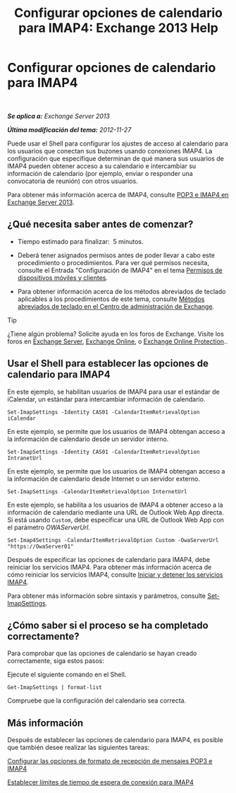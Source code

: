 ﻿---
title: 'Configurar opciones de calendario para IMAP4: Exchange 2013 Help'
TOCTitle: Configurar opciones de calendario para IMAP4
ms:assetid: 6679c8b2-3f0f-449a-a17c-a7b30001538c
ms:mtpsurl: https://technet.microsoft.com/es-es/library/Aa998606(v=EXCHG.150)
ms:contentKeyID: 50556804
ms.date: 04/23/2018
mtps_version: v=EXCHG.150
ms.translationtype: HT
---

# Configurar opciones de calendario para IMAP4

 

_**Se aplica a:** Exchange Server 2013_

_**Última modificación del tema:** 2012-11-27_

Puede usar el Shell para configurar los ajustes de acceso al calendario para los usuarios que conectan sus buzones usando conexiones IMAP4. La configuración que especifique determinan de qué manera sus usuarios de IMAP4 pueden obtener acceso a su calendario e intercambiar su información de calendario (por ejemplo, enviar o responder una convocatoria de reunión) con otros usuarios.

Para obtener más información acerca de IMAP4, consulte [POP3 e IMAP4 en Exchange Server 2013](pop3-and-imap4-in-exchange-server-2013-exchange-2013-help.md).

## ¿Qué necesita saber antes de comenzar?

  - Tiempo estimado para finalizar:  5 minutos.

  - Deberá tener asignados permisos antes de poder llevar a cabo este procedimiento o procedimientos. Para ver qué permisos necesita, consulte el Entrada "Configuración de IMAP4" en el tema [Permisos de dispositivos móviles y clientes](clients-and-mobile-devices-permissions-exchange-2013-help.md).

  - Para obtener información acerca de los métodos abreviados de teclado aplicables a los procedimientos de este tema, consulte [Métodos abreviados de teclado en el Centro de administración de Exchange](keyboard-shortcuts-in-the-exchange-admin-center-exchange-online-protection-help.md).


> [!TIP]
> ¿Tiene algún problema? Solicite ayuda en los foros de Exchange. Visite los foros en <A href="https://go.microsoft.com/fwlink/p/?linkid=60612">Exchange Server</A>, <A href="https://go.microsoft.com/fwlink/p/?linkid=267542">Exchange Online</A>, o <A href="https://go.microsoft.com/fwlink/p/?linkid=285351">Exchange Online Protection</A>..



## Usar el Shell para establecer las opciones de calendario para IMAP4

En este ejemplo, se habilitan usuarios de IMAP4 para usar el estándar de iCalendar, un estándar para intercambiar información de calendario.

    Set-ImapSettings -Identity CAS01 -CalendarItemRetrievalOption iCalendar

En este ejemplo, se permite que los usuarios de IMAP4 obtengan acceso a la información de calendario desde un servidor interno.

    Set-ImapSettings -Identity CAS01 -CalendarItemRetrievalOption IntranetUrl 

En este ejemplo, se permite que los usuarios de IMAP4 obtengan acceso a la información de calendario desde Internet o un servidor externo.

    Set-ImapSettings -CalendarItemRetrievalOption InternetUrl

En este ejemplo, se habilita a los usuarios de IMAP4 a obtener acceso a la información de calendario mediante una URL de Outlook Web App directa. Si está usando `Custom`, debe especificar una URL de Outlook Web App con el parámetro *OWAServerUrl*.

    Set-Imap4Settings -CalendarItemRetrievalOption Custom -OwaServerUrl "https://OwaServer01"

Después de especificar las opciones de calendario para IMAP4, debe reiniciar los servicios IMAP4. Para obtener más información acerca de cómo reiniciar los servicios IMAP4, consulte [Iniciar y detener los servicios IMAP4](start-and-stop-the-imap4-services-exchange-2013-help.md).

Para obtener más información sobre sintaxis y parámetros, consulte [Set-ImapSettings](https://technet.microsoft.com/es-es/library/aa998252\(v=exchg.150\)).

## ¿Cómo saber si el proceso se ha completado correctamente?

Para comprobar que las opciones de calendario se hayan creado correctamente, siga estos pasos:

Ejecute el siguiente comando en el Shell.

    Get-ImapSettings | format-list

Compruebe que la configuración del calendario sea correcta.

## Más información

Después de establecer las opciones de calendario para IMAP4, es posible que también desee realizar las siguientes tareas:

[Configurar las opciones de formato de recepción de mensajes POP3 e IMAP4](configure-pop3-and-imap4-message-retrieval-format-options-exchange-2013-help.md)

[Establecer límites de tiempo de espera de conexión para IMAP4](set-connection-time-out-limits-for-imap4-exchange-2013-help.md)

